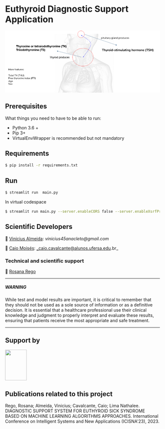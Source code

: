 # Euthyroid Diagnostic Support Application 

![Figure](https://github.com/cilab-ufersa/euthyroid_diagnostic_support_app/blob/develop/imge.png)

## Prerequisites

What things you need to have to be able to run:

  * Python 3.6 +
  * Pip 3+
  * VirtualEnvWrapper is recommended but not mandatory

## Requirements 

```bash
$ pip install -r requirements.txt
```

## Run 

```bash
$ streamlit run  main.py
```

In virtual codespace 
```bash
$ streamlit run main.py --server.enableCORS false --server.enableXsrfProtection false
```


## Scientific Developers
👤 [Vinicius Almeida](https://github.com/vinicius-a-almeida): 
  _vinicius45anacleto@gmail.com_

👤 [Caio Moisés](https://github.com/caiomoises):
 _caio.cavalcante@alunos.ufersa.edu.br_


### Technical and scientific support 

👤 [Rosana Rego](https://github.com/roscibely)


---

##### *WARNING*

While test and model results are important, it is critical to remember that they should not be used as a sole source of information or as a definitive decision. It is essential that a healthcare professional use their clinical knowledge and judgment to properly interpret and evaluate these results, ensuring that patients receive the most appropriate and safe treatment.
            
---
  
## Support by 
<div>

  <img src="https://github.com/roscibely/algorithms-and-data-structure/blob/main/Ufersa.png" width="70" height="100">
</div>

## Publications related to this project

Rego, Rosana; Almeida, Vinicius; Cavalcante, Caio; Lima Nathalee. DIAGNOSTIC SUPPORT SYSTEM FOR EUTHYROID SICK SYNDROME BASED ON MACHINE LEARNING ALGORITHMS APPROACHES. International Conference on Intelligent Systems and New Applications (ICISNA'23), 2023. 
